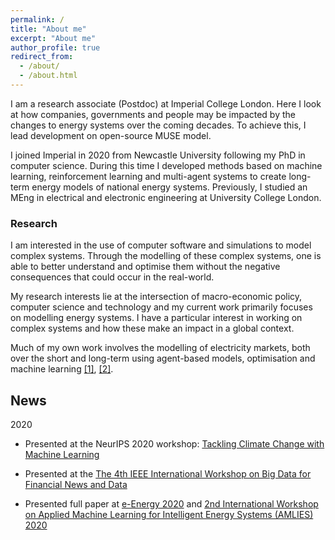 ```yaml
---
permalink: /
title: "About me"
excerpt: "About me"
author_profile: true
redirect_from: 
  - /about/
  - /about.html
---
```


I am a research associate (Postdoc) at Imperial College London. Here I look at how companies, governments and people may be impacted by the changes to energy systems over the coming decades. To achieve this, I lead development on open-source MUSE model.

I joined Imperial in 2020 from Newcastle University following my PhD in computer science. During this time I developed methods based on machine learning, reinforcement learning and multi-agent systems to create long-term energy models of national energy systems. Previously, I studied an MEng in electrical and electronic engineering at University College London. 

### Research

I am interested in the use of computer software and simulations to model complex systems. Through the modelling of these complex systems, one is able to better understand and optimise them without the negative consequences that could occur in the real-world. 

My research interests lie at the intersection of macro-economic policy, computer science and technology and my current work primarily focuses on modelling energy systems. I have a particular interest in working on complex systems and how these make an impact in a global context.

Much of my own work involves the modelling of electricity markets, both over the short and long-term using agent-based models, optimisation and machine learning [[1]](https://dl.acm.org/doi/abs/10.1145/3396851.3397682), [[2]](https://dl.acm.org/doi/abs/10.1145/3396851.3402369).


## News

2020

- Presented at the NeurIPS 2020 workshop: [Tackling Climate Change with Machine Learning](https://www.climatechange.ai/events/neurips2020)

- Presented at the [The 4th IEEE International Workshop on Big Data for Financial News and Data](https://intelligentfinance.github.io/IEEE2020-BigData-Workshop/index.html)

- Presented full paper at [e-Energy 2020](https://energy.acm.org/conferences/eenergy/2020/program.php) and [2nd International Workshop on Applied Machine Learning for Intelligent Energy Systems (AMLIES) 2020](http://sinberbest.berkeley.edu/amlies/2020)


